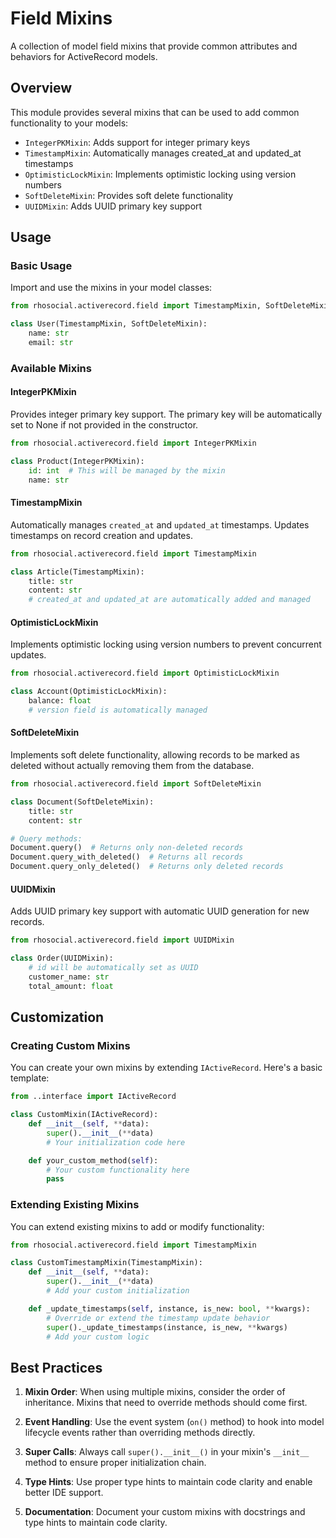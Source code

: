 # Field Mixins

A collection of model field mixins that provide common attributes and behaviors for ActiveRecord models.

## Overview

This module provides several mixins that can be used to add common functionality to your models:

- `IntegerPKMixin`: Adds support for integer primary keys
- `TimestampMixin`: Automatically manages created_at and updated_at timestamps
- `OptimisticLockMixin`: Implements optimistic locking using version numbers
- `SoftDeleteMixin`: Provides soft delete functionality
- `UUIDMixin`: Adds UUID primary key support

## Usage

### Basic Usage

Import and use the mixins in your model classes:

```python
from rhosocial.activerecord.field import TimestampMixin, SoftDeleteMixin

class User(TimestampMixin, SoftDeleteMixin):
    name: str
    email: str
```

### Available Mixins

#### IntegerPKMixin
Provides integer primary key support. The primary key will be automatically set to None if not provided in the constructor.

```python
from rhosocial.activerecord.field import IntegerPKMixin

class Product(IntegerPKMixin):
    id: int  # This will be managed by the mixin
    name: str
```

#### TimestampMixin
Automatically manages `created_at` and `updated_at` timestamps. Updates timestamps on record creation and updates.

```python
from rhosocial.activerecord.field import TimestampMixin

class Article(TimestampMixin):
    title: str
    content: str
    # created_at and updated_at are automatically added and managed
```

#### OptimisticLockMixin
Implements optimistic locking using version numbers to prevent concurrent updates.

```python
from rhosocial.activerecord.field import OptimisticLockMixin

class Account(OptimisticLockMixin):
    balance: float
    # version field is automatically managed
```

#### SoftDeleteMixin
Implements soft delete functionality, allowing records to be marked as deleted without actually removing them from the database.

```python
from rhosocial.activerecord.field import SoftDeleteMixin

class Document(SoftDeleteMixin):
    title: str
    content: str

# Query methods:
Document.query()  # Returns only non-deleted records
Document.query_with_deleted()  # Returns all records
Document.query_only_deleted()  # Returns only deleted records
```

#### UUIDMixin
Adds UUID primary key support with automatic UUID generation for new records.

```python
from rhosocial.activerecord.field import UUIDMixin

class Order(UUIDMixin):
    # id will be automatically set as UUID
    customer_name: str
    total_amount: float
```

## Customization

### Creating Custom Mixins

You can create your own mixins by extending `IActiveRecord`. Here's a basic template:

```python
from ..interface import IActiveRecord

class CustomMixin(IActiveRecord):
    def __init__(self, **data):
        super().__init__(**data)
        # Your initialization code here

    def your_custom_method(self):
        # Your custom functionality here
        pass
```

### Extending Existing Mixins

You can extend existing mixins to add or modify functionality:

```python
from rhosocial.activerecord.field import TimestampMixin

class CustomTimestampMixin(TimestampMixin):
    def __init__(self, **data):
        super().__init__(**data)
        # Add your custom initialization

    def _update_timestamps(self, instance, is_new: bool, **kwargs):
        # Override or extend the timestamp update behavior
        super()._update_timestamps(instance, is_new, **kwargs)
        # Add your custom logic
```

## Best Practices

1. **Mixin Order**: When using multiple mixins, consider the order of inheritance. Mixins that need to override methods should come first.

2. **Event Handling**: Use the event system (`on()` method) to hook into model lifecycle events rather than overriding methods directly.

3. **Super Calls**: Always call `super().__init__()` in your mixin's `__init__` method to ensure proper initialization chain.

4. **Type Hints**: Use proper type hints to maintain code clarity and enable better IDE support.

5. **Documentation**: Document your custom mixins with docstrings and type hints to maintain code clarity.